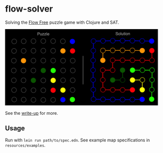 # flow-solver

Solving the [Flow Free](https://en.wikipedia.org/wiki/Flow_Free) puzzle game with
Clojure and SAT.

![](doc/images/before-and-after.png)

See the [write-up](https://torvaney.github.io/projects/flow-solver.html) for more.

## Usage

Run with `lein run path/to/spec.edn`. See example map specifications in
`resources/examples`.
